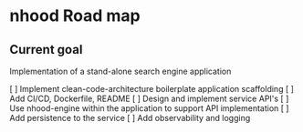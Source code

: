 # nhood Road map

## Current goal

Implementation of a stand-alone search engine application

[ ] Implement clean-code-architecture boilerplate application scaffolding
[ ] Add CI/CD, Dockerfile, README
[ ] Design and implement service API's
[ ] Use nhood-engine within the application to support API implementation
[ ] Add persistence to the service
[ ] Add observability and logging